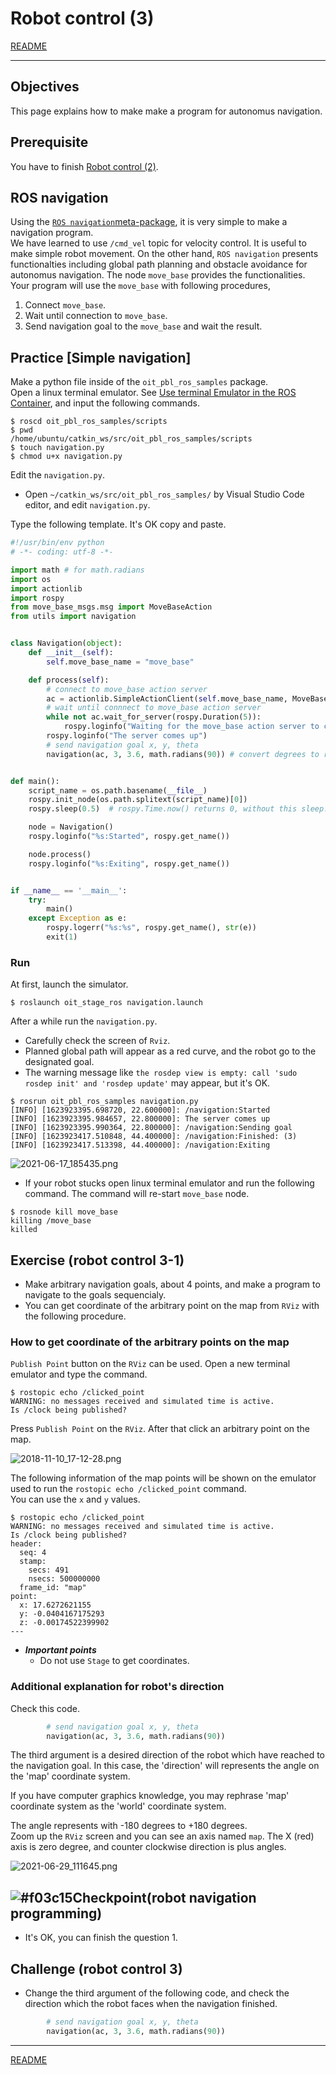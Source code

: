# Robot control (3)

[README](../README.md)

---

## Objectives

This page explains how to make make a program for autonomus navigation.

## Prerequisite

You have to finish [Robot control (2)](robot_control/robot_control_02.md).

## ROS navigation

Using the [`ROS navigation`meta-package](http://wiki.ros.org/navigation), it is very simple to make a navigation program.  
We have learned to use `/cmd_vel` topic for velocity control. It is useful to make simple robot movement. On the other hand, `ROS navigation` presents functionalties including global path planning and obstacle avoidance for autonomus navigation.  The node `move_base` provides the functionalities. Your program will use the `move_base` with following procedures,

1. Connect `move_base`.
2. Wait until connection to `move_base`.
3. Send navigation goal to the `move_base` and wait the result.

## Practice [Simple navigation]

Make a python file inside of the `oit_pbl_ros_samples` package.  
Open a linux terminal emulator. See [Use terminal Emulator in the ROS Container](https://github.com/oit-ipbl/portal/blob/main/setup/dockerros.md#use-terminal-emulator-in-the-ros-container), and input the following commands.

```shell
$ roscd oit_pbl_ros_samples/scripts
$ pwd
/home/ubuntu/catkin_ws/src/oit_pbl_ros_samples/scripts
$ touch navigation.py
$ chmod u+x navigation.py
```

Edit the `navigation.py`.

- Open `~/catkin_ws/src/oit_pbl_ros_samples/` by Visual Studio Code editor, and edit `navigation.py`.

Type the following template. It's OK copy and paste.

```python
#!/usr/bin/env python
# -*- coding: utf-8 -*-

import math # for math.radians
import os
import actionlib
import rospy
from move_base_msgs.msg import MoveBaseAction
from utils import navigation


class Navigation(object):
    def __init__(self):
        self.move_base_name = "move_base"

    def process(self):
        # connect to move_base action server
        ac = actionlib.SimpleActionClient(self.move_base_name, MoveBaseAction)
        # wait until connnect to move_base action server
        while not ac.wait_for_server(rospy.Duration(5)):
            rospy.loginfo("Waiting for the move_base action server to come up")
        rospy.loginfo("The server comes up")
        # send navigation goal x, y, theta
        navigation(ac, 3, 3.6, math.radians(90)) # convert degrees to radians


def main():
    script_name = os.path.basename(__file__)
    rospy.init_node(os.path.splitext(script_name)[0])
    rospy.sleep(0.5)  # rospy.Time.now() returns 0, without this sleep.

    node = Navigation()
    rospy.loginfo("%s:Started", rospy.get_name())

    node.process()
    rospy.loginfo("%s:Exiting", rospy.get_name())


if __name__ == '__main__':
    try:
        main()
    except Exception as e:
        rospy.logerr("%s:%s", rospy.get_name(), str(e))
        exit(1)

```

### Run

At first, launch the simulator.

```shell
$ roslaunch oit_stage_ros navigation.launch
```

After a while run the `navigation.py`.

- Carefully check the screen of `Rviz`.
- Planned global path will appear as a red curve, and the robot go to the designated goal.
- The warning message like `the rosdep view is empty: call 'sudo rosdep init' and 'rosdep update'` may appear, but it's OK.

```shell
$ rosrun oit_pbl_ros_samples navigation.py
[INFO] [1623923395.698720, 22.600000]: /navigation:Started
[INFO] [1623923395.984657, 22.800000]: The server comes up
[INFO] [1623923395.990364, 22.800000]: /navigation:Sending goal
[INFO] [1623923417.510848, 44.400000]: /navigation:Finished: (3)
[INFO] [1623923417.513398, 44.400000]: /navigation:Exiting
```

![2021-06-17_185435.png](./2021-06-17_185435.png)

- If your robot stucks open linux terminal emulator and run the following command. The command will re-start `move_base` node.

```shell
$ rosnode kill move_base
killing /move_base
killed
```

## Exercise (robot control 3-1)

- Make arbitrary navigation goals, about 4 points, and make a program to navigate to the goals sequencialy.
- You can get coordinate of the arbitrary point on the map from `RViz` with the following procedure.

### How to get coordinate of the arbitrary points on the map

`Publish Point` button on the `RViz` can be used.
Open a new terminal emulator and type the command.

```shell
$ rostopic echo /clicked_point
WARNING: no messages received and simulated time is active.
Is /clock being published?
```

Press `Publish Point` on the `RViz`. After that click an arbitrary point on the map.

![2018-11-10_17-12-28.png](./2018-11-10_17-12-28.png)

The following information of the map points will be shown on the emulator used to run the `rostopic echo /clicked_point` command.  
You can use the `x` and `y` values.

```shell
$ rostopic echo /clicked_point
WARNING: no messages received and simulated time is active.
Is /clock being published?
header:
  seq: 4
  stamp:
    secs: 491
    nsecs: 500000000
  frame_id: "map"
point:
  x: 17.6272621155
  y: -0.0404167175293
  z: -0.00174522399902
---
```

- ***Important points***
  - Do not use `Stage` to get coordinates.

### Additional explanation for robot's direction

Check this code.

```python
        # send navigation goal x, y, theta
        navigation(ac, 3, 3.6, math.radians(90))
```

The third argument is a desired direction of the robot which have reached to the navigation goal.
In this case, the 'direction' will represents the angle on the 'map' coordinate system.

If you have computer graphics knowledge, you may rephrase 'map' coordinate system as the 'world' coordinate system.

The angle represents with -180 degrees to +180 degrees.  
Zoom up the `RViz` screen and you can see an axis named `map`. The X (red) axis is zero degree, and counter clockwise direction is plus angles.

![2021-06-29_111645.png](./2021-06-29_111645.png)

## ![#f03c15](https://via.placeholder.com/15/f03c15/000000?text=+)Checkpoint(robot navigation programming)

- It's OK, you can finish the question 1.

## Challenge (robot control 3)

- Change the third argument of the following code, and check the direction which the robot faces when the navigation finished.

```python
        # send navigation goal x, y, theta
        navigation(ac, 3, 3.6, math.radians(90))
```

---

[README](../README.md)
